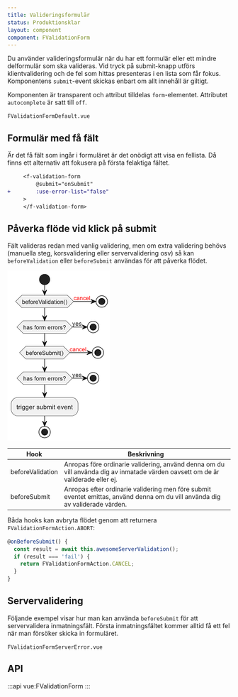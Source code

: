 ```yaml
---
title: Valideringsformulär
status: Produktionsklar
layout: component
component: FValidationForm
---
```


Du använder valideringsformulär när du har ett formulär eller ett mindre delformulär som ska valideras.
Vid tryck på submit-knapp utförs klientvalidering och de fel som hittas presenteras i en lista som får fokus.
Komponentens `submit`-event skickas enbart om allt innehåll är giltigt.

Komponenten är transparent och attribut tilldelas `form`-elementet.
Attributet `autocomplete` är satt till `off`.

```import
FValidationFormDefault.vue
```

## Formulär med få fält

Är det få fält som ingår i formuläret är det onödigt att visa en fellista.
Då finns ett alternativ att fokusera på första felaktiga fältet.

```diff
     <f-validation-form
         @submit="onSubmit"
+        :use-error-list="false"
     >
     </f-validation-form>
```

## Påverka flöde vid klick på submit

Fält valideras redan med vanlig validering, men om extra validering behövs (manuella steg, korsvalidering eller servervalidering osv) så kan `beforeValidation` eller `beforeSubmit` användas för att påverka flödet.

![submit](./submit.png)

| Hook             | Beskrivning                                                                                                                     |
| ---------------- | ------------------------------------------------------------------------------------------------------------------------------- |
| beforeValidation | Anropas före ordinarie validering, använd denna om du vill använda dig av inmatade värden oavsett om de är validerade eller ej. |
| beforeSubmit     | Anropas efter ordinarie validering men före submit eventet emittas, använd denna om du vill använda dig av validerade värden.   |

Båda hooks kan avbryta flödet genom att returnera `FValidationFormAction.ABORT`:

```ts
@onBeforeSubmit() {
  const result = await this.awesomeServerValidation();
  if (result === 'fail') {
    return FValidationFormAction.CANCEL;
  }
}
```

## Servervalidering

Följande exempel visar hur man kan använda `beforeSubmit` för att servervalidera inmatningsfält.
Första inmatningsfältet kommer alltid få ett fel när man försöker skicka in formuläret.

```import
FValidationFormServerError.vue
```

## API

:::api
vue:FValidationForm
:::
